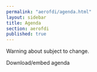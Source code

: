 ```yaml
---
permalink: "aerofdi/agenda.html"
layout: sidebar
title: Agenda
section: aerofdi
published: true
---
```


Warning about subject to change.

Download/embed agenda
